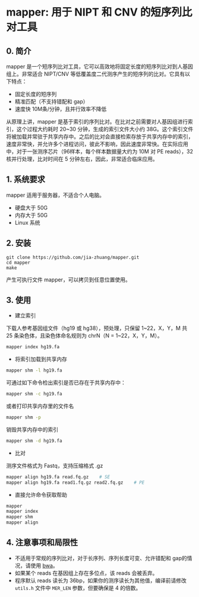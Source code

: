 # mapper: 用于 NIPT 和 CNV 的短序列比对工具

## 0. 简介

mapper 是一个短序列比对工具，它可以高效地将固定长度的短序列比对到人基因组上。非常适合 NIPT/CNV 等低覆盖度二代测序产生的短序列的比对。它具有以下特点：

- 固定长度的短序列
- 精准匹配（不支持错配和 gap）
- 速度快 10M条/分钟，且并行效率不降低

从原理上讲，mapper 是基于索引的序列比对。在比对之前需要对人基因组进行索引，这个过程大约耗时 20~30 分钟，生成的索引文件大小约 38G。这个索引文件将被加载并常驻于共享内存中。之后的比对会直接检索存放于共享内存中的索引，速度非常快，并允许多个进程访问，彼此不影响，因此速度非常快。在实际应用中，对于一张测序芯片（96样本，每个样本数据量大约为 10M 对 PE reads），32核并行处理，比对时间在 5 分钟左右，因此，非常适合临床应用。

## 1. 系统要求

mapper 适用于服务器，不适合个人电脑。

- 硬盘大于 50G
- 内存大于 50G
- Linux 系统

## 2. 安装

```
git clone https://github.com/jia-zhuang/mapper.git
cd mapper
make
```

产生可执行文件 mapper，可以拷贝到任意位置使用。

## 3. 使用

- 建立索引

下载人参考基因组文件（hg19 或 hg38），预处理，只保留 1~22，X，Y，M 共 25 条染色体，且染色体命名规则为 chrN（N = 1~22，X，Y，M）。

```bash
mapper index hg19.fa
```

- 将索引加载到共享内存

```bash
mapper shm -l hg19.fa
```

可通过如下命令检出索引是否已存在于共享内存中：

```bash
mapper shm -c hg19.fa
```

或者打印共享内存里的文件名

```bash
mapper shm -p
```

销毁共享内存中的索引
```bash
mapper shm -d hg19.fa
```

- 比对

测序文件格式为 Fastq，支持压缩格式 .gz

```bash
mapper align hg19.fa read.fq.gz    # SE
mapper align hg19.fa read1.fq.gz read2.fq.gz    # PE
```

- 直接允许命令获取帮助

```bash
mapper
mapper index
mapper shm
mapper align
```

## 4. 注意事项和局限性

- 不适用于常规的序列比对，对于长序列、序列长度可变、允许错配和 gap的情况，请使用 [bwa](https://github.com/lh3/bwa)。
- 如果某个 reads 在基因组上存在多位点，该 reads 会被丢弃。
- 程序默认 reads 读长为 36bp，如果你的测序读长为其他值，编译前请修改 `utils.h` 文件中 `MER_LEN` 参数，但要确保是 4 的倍数。

